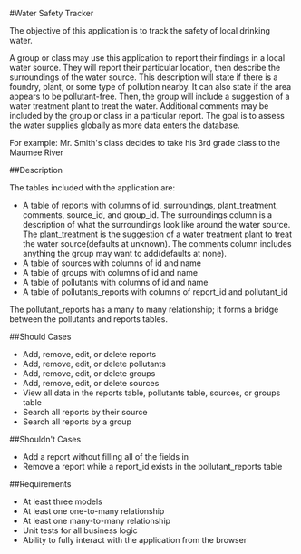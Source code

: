 #Water Safety Tracker

The objective of this application is to track the safety of local drinking water. 

A group or class may use this application to report their findings in a local water source. They will report their particular location, then describe the surroundings of the water source. This description will state if there is a foundry, plant, or some type of pollution nearby. It can also state if the area appears to be pollutant-free. Then, the group will include a suggestion of a water treatment plant to treat the water. Additional comments may be included by the group or class in a particular report. The goal is to assess the water supplies globally as more data enters the database.

For example: Mr. Smith's class decides to take his 3rd grade class to the Maumee River 

##Description

The tables included with the application are:

* A table of reports with columns of id, surroundings, plant_treatment, comments, source_id, and group_id. The surroundings column is a description of what the surroundings look like around the water source. The plant_treatment is the suggestion of a water treatment plant to treat the water source(defaults at unknown). The comments column includes anything the group may want to add(defaults at none).
* A table of sources with columns of id and name
* A table of groups with columns of id and name
* A table of pollutants with columns of id and name
* A table of pollutants_reports with columns of report_id and pollutant_id

The pollutant_reports has a many to many relationship; it forms a bridge between the pollutants and reports tables.

##Should Cases
* Add, remove, edit, or delete reports
* Add, remove, edit, or delete pollutants
* Add, remove, edit, or delete groups
* Add, remove, edit, or delete sources
* View all data in the reports table, pollutants table, sources, or groups table
* Search all reports by their source
* Search all reports by a group

##Shouldn't Cases
* Add a report without filling all of the fields in
* Remove a report while a report_id exists in the pollutant_reports table

##Requirements
* At least three models
* At least one one-to-many relationship
* At least one many-to-many relationship
* Unit tests for all business logic
* Ability to fully interact with the application from the browser